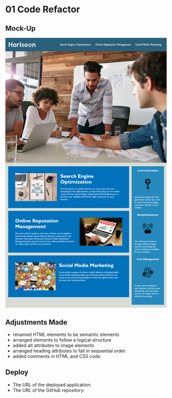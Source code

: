 # 01 Code Refactor

## Mock-Up
![The Horiseon webpage includes a navigation bar, a header image, and cards with text and images at the bottom of the page.](./assets/images/01-html-css-git-homework-demo.png)

## Adjustments Made
* renamed HTML elements to be semantic elements
* arranged elements to follow a logical structure
* added alt attributes to image elements
* arranged heading attributes to fall in sequential order
* added comments in HTML and CSS code


## Deploy
* The URL of the deployed application:
* The URL of the GitHub repository:
